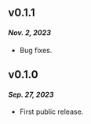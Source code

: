 ## v0.1.1
#### _Nov. 2, 2023_
 * Bug fixes.

## v0.1.0
#### _Sep. 27, 2023_
 * First public release.
